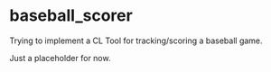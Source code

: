 # baseball_scorer

Trying to implement a CL Tool for tracking/scoring a baseball game.

Just a placeholder for now.
